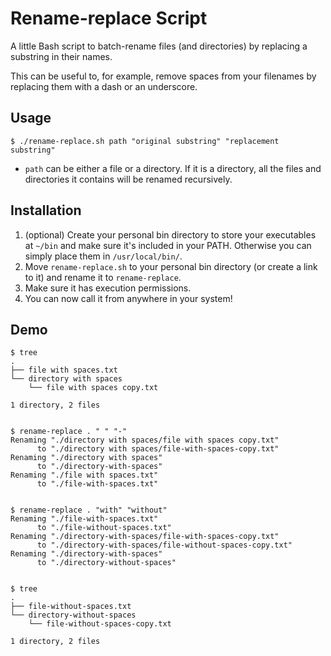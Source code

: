 # Rename-replace Script

A little Bash script to batch-rename files (and directories) by replacing a substring in their names.

This can be useful to, for example, remove spaces from your filenames by replacing them with a dash or an underscore.

## Usage

`$ ./rename-replace.sh path "original substring" "replacement substring"`

* `path` can be either a file or a directory. If it is a directory, all the files and directories it contains will be renamed recursively.

## Installation

1. (optional) Create your personal bin directory to store your executables at `~/bin` and make sure it's included in your PATH. Otherwise you can simply place them in `/usr/local/bin/`.
2. Move `rename-replace.sh` to your personal bin directory (or create a link to it) and rename it to `rename-replace`.
4. Make sure it has execution permissions.
5. You can now call it from anywhere in your system!


## Demo

```
$ tree
.
├── file with spaces.txt
└── directory with spaces
    └── file with spaces copy.txt

1 directory, 2 files


$ rename-replace . " " "-"
Renaming "./directory with spaces/file with spaces copy.txt"
      to "./directory with spaces/file-with-spaces-copy.txt"
Renaming "./directory with spaces"
      to "./directory-with-spaces"
Renaming "./file with spaces.txt"
      to "./file-with-spaces.txt"


$ rename-replace . "with" "without"
Renaming "./file-with-spaces.txt"
      to "./file-without-spaces.txt"
Renaming "./directory-with-spaces/file-with-spaces-copy.txt"
      to "./directory-with-spaces/file-without-spaces-copy.txt"
Renaming "./directory-with-spaces"
      to "./directory-without-spaces"
      
      
$ tree
.
├── file-without-spaces.txt
└── directory-without-spaces
    └── file-without-spaces-copy.txt

1 directory, 2 files
```
